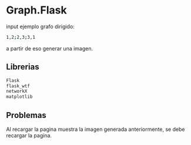 # Graph.Flask
input ejemplo grafo dirigido: 
```bash
1,2;2,3;3,1
```
a partir de eso generar una imagen.

## Librerias

```python
Flask
flask_wtf
networkX
matplotlib
```

## Problemas

Al recargar la pagina muestra la imagen generada anteriormente, se debe recargar la pagina.
